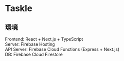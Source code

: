 # Taskle

## 環境

Frontend: React + Next.js + TypeScript  
Server: Firebase Hosting  
API Server: Firebase Cloud Functions (Express + Next.js)  
DB: Firebase Cloud Firestore
